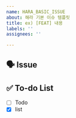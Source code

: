 ```yaml
---
name: HARA_BASIC_ISSUE
about: 해라 기본 이슈 템플릿
title: ex) [FEAT] 내용
labels: ''
assignees: ''

---
```


<!-- Assigner, Lable 설정! -->

## 🗣️ **Issue**

<!-- 해당 이슈에서 할 작업에 대해 작성해주세요. -->

## ✅ **To-do List**

<!-- 해야 할 일을 작성해주세요. -->

- [ ]  Todo
- [x]  list
